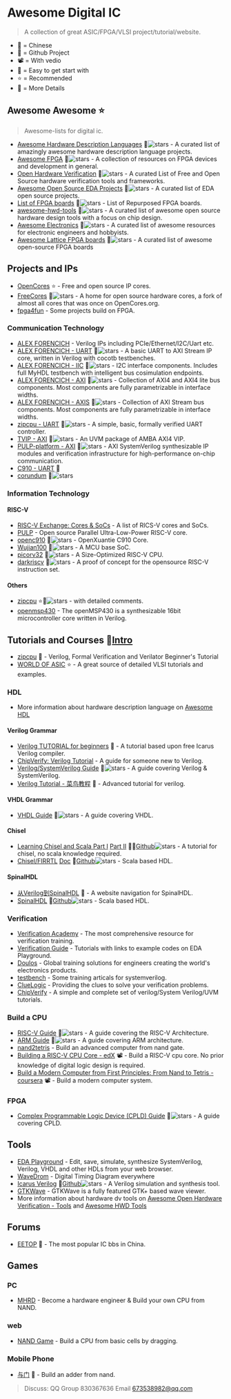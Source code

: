 # Awesome Digital IC

> A collection of great ASIC/FPGA/VLSI project/tutorial/website.

- 🚩 = Chinese
- 📍 = Github Project
- 📽 = With vedio
- 👶 = Easy to get start with
- ⭐ = Recommended
- 💬 = More Details

## Awesome Awesome ⭐

> Awesome-lists for digital ic.

- [Awesome Hardware Description Languages](https://github.com/drom/awesome-hdl) 📍![stars](https://img.shields.io/github/stars/drom/awesome-hdl) - A curated list of amazingly awesome hardware description language projects.
- [Awesome FPGA](https://github.com/Vitorian/awesome-fpga) 📍![stars](https://img.shields.io/github/stars/Vitorian/awesome-fpga) - A collection of resources on FPGA devices and development in general.
- [Open Hardware Verification](https://github.com/ben-marshall/awesome-open-hardware-verification) 📍![stars](https://img.shields.io/github/stars/ben-marshall/awesome-open-hardware-verification) - A curated List of Free and Open Source hardware verification tools and frameworks.
- [Awesome Open Source EDA Projects](https://github.com/clin99/awesome-eda) 📍![stars](https://img.shields.io/github/stars/clin99/awesome-eda) - A curated list of EDA open source projects. 
- [List of FPGA boards](https://github.com/iDoka/awesome-fpga-boards) 📍![stars](https://img.shields.io/github/stars/iDoka/awesome-fpga-boards) - List of Repurposed FPGA boards.
- [awesome-hwd-tools](https://github.com/TM90/awesome-hwd-tools) 📍![stars](https://img.shields.io/github/stars/TM90/awesome-hwd-tools) - A curated list of awesome open source hardware design tools with a focus on chip design.
- [Awesome Electronics](https://github.com/kitspace/awesome-electronics) 📍![stars](https://img.shields.io/github/stars/kitspace/awesome-electronics) - A curated list of awesome resources for electronic engineers and hobbyists.
- [Awesome Lattice FPGA boards](https://github.com/kelu124/awesome-latticeFPGAs) 📍![stars](https://img.shields.io/github/stars/kelu124/awesome-latticeFPGAs) - A curated list of awesome open-source FPGA boards

## Projects and IPs

- [OpenCores](https://opencores.org/) ⭐ - Free and open source IP cores.
- [FreeCores](http://freecores.github.io/) 📍![stars](https://img.shields.io/github/stars/freecores/freecores.github.io) - A home for open source hardware cores, a fork of almost all cores that was once on OpenCores.org.
- [fpga4fun](https://www.fpga4fun.com/) - Some projects build on FPGA.

### Communication Technology

- [ALEX FORENCICH](http://alexforencich.com/wiki/en/verilog/start) - Verilog IPs including PCIe/Ethernet/I2C/Uart etc.
- [ALEX FORENCICH - UART](http://github.com/alexforencich/verilog-uart/) 📍![stars](https://img.shields.io/github/stars/alexforencich/verilog-uart) - A basic UART to AXI Stream IP core, written in Verilog with cocotb testbenches.
- [ALEX FORENCICH - IIC](https://github.com/alexforencich/verilog-i2c) 📍![stars](https://img.shields.io/github/stars/alexforencich/verilog-i2c) - I2C interface components. Includes full MyHDL testbench with intelligent bus cosimulation endpoints.
- [ALEX FORENCICH - AXI](https://github.com/alexforencich/verilog-axi) 📍![stars](https://img.shields.io/github/stars/alexforencich/verilog-axi) - Collection of AXI4 and AXI4 lite bus components. Most components are fully parametrizable in interface widths.
- [ALEX FORENCICH - AXIS](https://github.com/alexforencich/verilog-axis) 📍![stars](https://img.shields.io/github/stars/alexforencich/verilog-axis) - Collection of AXI Stream bus components. Most components are fully parametrizable in interface widths.
- [zipcpu - UART](https://github.com/ZipCPU/wbuart32) 📍![stars](https://img.shields.io/github/stars/ZipCPU/wbuart32) - A simple, basic, formally verified UART controller.
- [TVIP - AXI](https://github.com/taichi-ishitani/tvip-axi) 📍![stars](https://img.shields.io/github/stars/taichi-ishitani/tvip-axi) - An UVM package of AMBA AXI4 VIP.
- [PULP-platform - AXI](https://github.com/pulp-platform/axi) 📍![stars](https://img.shields.io/github/stars/pulp-platform/axi) - AXI SystemVerilog synthesizable IP modules and verification infrastructure for high-performance on-chip communication.
- [C910 - UART](https://github.com/MeDove/openc910/tree/main/smart_run/logical) 📍
- [corundum](https://github.com/corundum/corundum) 📍![stars](https://img.shields.io/github/stars/corundum/corundum)

### Information Technology

#### RISC-V

- [RISC-V Exchange: Cores & SoCs](https://riscv.org/exchanges/cores-socs/) - A list of RICS-V cores and SoCs.
- [PULP](https://github.com/pulp-platform/pulp) - Open source Parallel Ultra-Low-Power RISC-V core.
- [openc910](https://github.com/T-head-Semi/openc910) 📍![stars](https://img.shields.io/github/stars/T-head-Semi/openc910) - OpenXuantie C910 Core.
- [Wujian100](https://github.com/T-head-Semi/wujian100_open) 📍![stars](https://img.shields.io/github/stars/T-head-Semi/wujian100_open) - A MCU base SoC.
- [picorv32](https://github.com/YosysHQ/picorv32) 📍![stars](https://img.shields.io/github/stars/YosysHQ/picorv32) - A Size-Optimized RISC-V CPU.
- [darkriscv](https://github.com/darklife/darkriscv) 📍![stars](https://img.shields.io/github/stars/darklife/darkriscv) - A proof of concept for the opensource RISC-V instruction set.

#### Others

- [zipcpu](https://github.com/ZipCPU/zipcpu) ⭐📍![stars](https://img.shields.io/github/stars/ZipCPU/zipcpu) - with detailed comments.
- [openmsp430](https://opencores.org/projects/openmsp430) - The openMSP430 is a synthesizable 16bit microcontroller core written in Verilog.

## Tutorials and Courses 💬[Intro](./Tutorials%20and%20Courses/index.md)

- [zipcpu](http://zipcpu.com/tutorial/) 👶 - Verilog, Formal Verification and Verilator Beginner's Tutorial
- [WORLD OF ASIC](http://asic-world.com/) ⭐ - A great source of detailed VLSI tutorials and examples.

### HDL

- More information about hardware description language on [Awesome HDL](https://github.com/drom/awesome-hdl)

#### Verilog Grammar

- [Verilog TUTORIAL for beginners](http://www.referencedesigner.com/tutorials/verilog/verilog_01.php) 👶 - A tutorial based upon free Icarus Verilog compiler.
- [ChipVerify: Verilog Tutorial](https://www.chipverify.com/verilog/verilog-tutorial) - A guide for someone new to Verilog.
- [Verilog/SystemVerilog Guide](https://github.com/mikeroyal/Verilog-SystemVerilog-Guide) 📍![stars](https://img.shields.io/github/stars/mikeroyal/Verilog-SystemVerilog-Guide) - A guide covering Verilog & SystemVerilog.
- [Verilog Tutorial - 菜鸟教程](https://www.runoob.com/w3cnote/verilog2-tutorial.html) 🚩 - Advanced tutorial for verilog.

#### VHDL Grammar

- [VHDL Guide](https://github.com/mikeroyal/VHDL-Guide) 📍![stars](https://img.shields.io/github/stars/mikeroyal/VHDL-Guide) - A guide covering VHDL.

#### Chisel

- [Learning Chisel and Scala Part I](https://vvviy.github.io/2018/12/01/Learning-Chisel-and-Scala-Part-I/) [Part II](https://vvviy.github.io/2018/12/12/Learning-Chisel-and-Scala-Part-II/) 🚩📍[Github](https://github.com/VVViy/VVViy.github.io)![stars](https://img.shields.io/github/stars/SpinalHDL/SpinalHDL) - A tutorial for chisel, no scala knowledge required.
- [Chisel/FIRRTL](https://www.chisel-lang.org/) [Doc](https://www.chisel-lang.org/chisel3/docs/introduction.html) 📍[Github](https://github.com/chipsalliance/chisel3)![stars](https://img.shields.io/github/stars/chipsalliance/chisel3) - Scala based HDL.

#### SpinalHDL

- [从Verilog到SpinalHDL](https://blog.csdn.net/Pieces_thinking/article/details/118158954) 🚩 - A website navigation for SpinalHDL.
- [SpinalHDL](https://spinalhdl.github.io/SpinalDoc-RTD/v1.6.0/SpinalHDL/Getting%20Started/getting_started.html) 📍[Github](https://github.com/SpinalHDL/SpinalHDL)![stars](https://img.shields.io/github/stars/SpinalHDL/SpinalHDL) - Scala based HDL.

### Verification

- [Verification Academy](https://verificationacademy.com/) - The most comprehensive resource for verification training.
- [Verification Guide](https://www.verificationguide.com/p/home.html) - Tutorials with links to example codes on EDA Playground.
- [Doulos](https://www.doulos.com) - Global training solutions for engineers creating the world's electronics products.
- [testbench](http://www.testbench.in/) - Some training articals for systemverilog.
- [ClueLogic](http://cluelogic.com) - Providing the clues to solve your verification problems.
- [ChipVerify](https://www.chipverify.com/) - A simple and complete set of verilog/System Verilog/UVM tutorials.

### Build a CPU

- [RISC-V Guide](https://github.com/mikeroyal/RISC-V-Guide) 📍![stars](https://img.shields.io/github/stars/mikeroyal/RISC-V-Guide) - A guide covering the RISC-V Architecture.
- [ARM Guide](https://github.com/mikeroyal/ARM-Guide) 📍![stars](https://img.shields.io/github/stars/mikeroyal/ARM-Guide) - A guide covering ARM architecture.
- [nand2tetris](https://www.nand2tetris.org/) - Build an advanced computer from nand gate.
- [Building a RISC-V CPU Core - edX](https://www.edx.org/course/building-a-risc-v-cpu-core) 📽 - Build a RISC-V cpu core. No prior knowledge of digital logic design is required.
- [Build a Modern Computer from First Principles: From Nand to Tetris - coursera](https://www.coursera.org/learn/build-a-computer "依据基本原理构建现代计算机：从与非门到俄罗斯方块（基于项目的课程）") 📽 - Build a modern computer system.

### FPGA

- [Complex Programmable Logic Device (CPLD) Guide](https://github.com/mikeroyal/CPLD-Guide) 📍![stars](https://img.shields.io/github/stars/mikeroyal/CPLD-Guide) - A guide covering CPLD.

## Tools

- [EDA Playground](https://www.edaplayground.com/) - Edit, save, simulate, synthesize SystemVerilog, Verilog, VHDL and other HDLs from your web browser.
- [WaveDrom](https://wavedrom.com/) - Digital Timing Diagram everywhere
- [Icarus Verilog](http://iverilog.icarus.com/) 📍[Github](https://github.com/steveicarus/iverilog)![stars](https://img.shields.io/github/stars/steveicarus/iverilog) - A Verilog simulation and synthesis tool.
- [GTKWave](http://gtkwave.sourceforge.net/) - GTKWave is a fully featured GTK+ based wave viewer.
- More information about hardware dv tools on [Awesome Open Hardware Verification - Tools](https://github.com/ben-marshall/awesome-open-hardware-verification#Tools) and [Awesome HWD Tools](https://github.com/TM90/awesome-hwd-tools)

## Forums

- [EETOP](https://bbs.eetop.cn/) 🚩 - The most popular IC bbs in China.

## Games

### PC

- [MHRD](https://store.steampowered.com/app/576030/MHRD/) - Become a hardware engineer & Build your own CPU from NAND.

### web

- [NAND Game](https://nandgame.com/#) - Build a CPU from basic cells by dragging.

### Mobile Phone

- [与门](https://www.taptap.com/app/196676) 🚩 - Build an adder from nand.

> Discuss:
> QQ Group 830367636
> Email 673538982@qq.com
